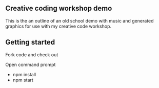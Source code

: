 ## Creative coding workshop demo
This is the an outline of an old school demo with music and generated graphics for use with my creative code workshop.

## Getting started
Fork code and check out

Open command prompt
- npm install
- npm start
